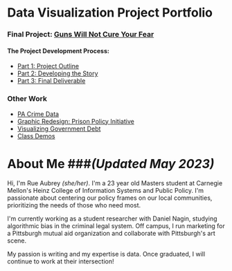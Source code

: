 # Data Visualization Project Portfolio

### Final Project: [Guns Will Not Cure Your Fear](https://carnegiemellon.shorthandstories.com/guns-wont-cure-our-fears/index.html)

#### The Project Development Process:
- [Part 1: Project Outline](https://rue-aubrey.github.io/datastories/projectpart1)
- [Part 2: Developing the Story](https://rue-aubrey.github.io/datastories/projectpart2)
- [Part 3: Final Deliverable](https://rue-aubrey.github.io/datastories/projectpart3)

### Other Work
- [PA Crime Data](https://rue-aubrey.github.io/datastories/pacrimedata.html)
- [Graphic Redesign: Prison Policy Initiative](https://rue-aubrey.github.io/datastories/designcritique.html)
- [Visualizing Government Debt](https://rue-aubrey.github.io/datastories/govdebt.html)
- [Class Demos](https://rue-aubrey.github.io/datastories/demos.html)

# About Me ###_(Updated May 2023)_
Hi, I'm Rue Aubrey _(she/her)_. I'm a 23 year old Masters student at Carnegie Mellon's Heinz College of Information Systems and Public Policy. I'm passionate about centering our policy frames on our local communities, prioritizing the needs of those who need most. 

I'm currently working as a student researcher with Daniel Nagin, studying algorithmic bias in the criminal legal system. Off campus, I run marketing for a Pittsburgh mutual aid organization and collaborate with Pittsburgh's art scene. 

My passion is writing and my expertise is data. Once graduated, I will continue to work at their intersection!
